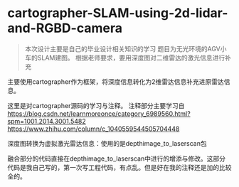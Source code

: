 # cartographer-SLAM-using-2d-lidar-and-RGBD-camera

>本次设计主要是自己的毕业设计相关知识的学习
>题目为无光环境的AGV小车的SLAM建图。
>根据老师要求，要用深度图对二维雷达的激光信息进行补充

主要使用cartographer作为框架，将深度信息转化为2维雷达信息补充进原雷达信息。

这里是对cartographer源码的学习与注释。
注释部分主要学习自
https://blog.csdn.net/learnmoreonce/category_6989560.html?spm=1001.2014.3001.5482
https://www.zhihu.com/column/c_1040559544505704448


深度图转换为虚拟激光雷达信息：使用的是depthimage_to_laserscan包

融合部分的代码直接在depthimage_to_laserscan中进行的增添与修改。这部分代码是我自己写的，第一次写工程代码，有点乱。但是好在我的注释还是加的比较全的。



